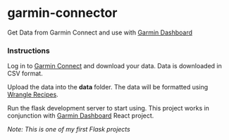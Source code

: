 # garmin-connector
Get Data from Garmin Connect and use with [Garmin Dashboard](https://github.com/cerdamario13/Garmin-dashboard)

### Instructions

Log in to [Garmin Connect](https://connect.garmin.com/) and download your data. Data is downloaded in CSV format.

Upload the data into the **data** folder. The data will be formatted using [Wrangle Recipes](https://wrangles.io/en/python/recipes).

Run the flask development server to start using. This project works in conjunction with [Garmin Dashboard](https://github.com/cerdamario13/Garmin-dashboard) React project.

*Note: This is one of my first Flask projects*
